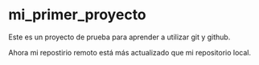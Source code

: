 mi_primer_proyecto
==================

Este es un proyecto de prueba para aprender a utilizar git y github.

Ahora mi repostirio remoto está más actualizado que mi repositorio local.
